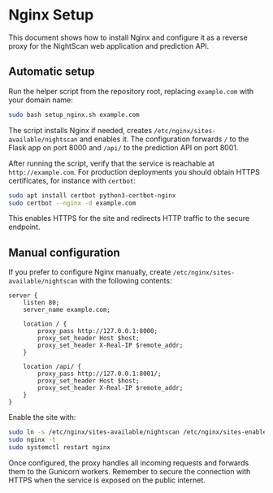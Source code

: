 # Nginx Setup

This document shows how to install Nginx and configure it as a reverse proxy for the NightScan web application and prediction API.

## Automatic setup

Run the helper script from the repository root, replacing `example.com` with your domain name:

```bash
sudo bash setup_nginx.sh example.com
```

The script installs Nginx if needed, creates `/etc/nginx/sites-available/nightscan` and enables it. The configuration forwards `/` to the Flask app on port 8000 and `/api/` to the prediction API on port 8001.

After running the script, verify that the service is reachable at `http://example.com`. For production deployments you should obtain HTTPS certificates, for instance with `certbot`:

```bash
sudo apt install certbot python3-certbot-nginx
sudo certbot --nginx -d example.com
```

This enables HTTPS for the site and redirects HTTP traffic to the secure endpoint.

## Manual configuration

If you prefer to configure Nginx manually, create `/etc/nginx/sites-available/nightscan` with the following contents:

```nginx
server {
    listen 80;
    server_name example.com;

    location / {
        proxy_pass http://127.0.0.1:8000;
        proxy_set_header Host $host;
        proxy_set_header X-Real-IP $remote_addr;
    }

    location /api/ {
        proxy_pass http://127.0.0.1:8001/;
        proxy_set_header Host $host;
        proxy_set_header X-Real-IP $remote_addr;
    }
}
```

Enable the site with:

```bash
sudo ln -s /etc/nginx/sites-available/nightscan /etc/nginx/sites-enabled/nightscan
sudo nginx -t
sudo systemctl restart nginx
```

Once configured, the proxy handles all incoming requests and forwards them to the Gunicorn workers. Remember to secure the connection with HTTPS when the service is exposed on the public internet.

